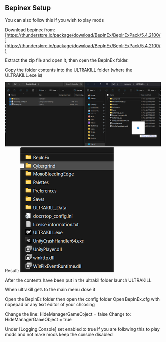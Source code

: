 ## Bepinex Setup

You can also follow this if you wish to play mods

Download bepinex from: [https://thunderstore.io/package/download/BepInEx/BepInExPack/5.4.2100/](https://thunderstore.io/package/download/BepInEx/BepInExPack/5.4.2100/)

Extract the zip file and open it, then open the BepInEx folder.

Copy the folder contents into the ULTRAKILL folder (where the ULTRAKILL.exe is)

![A Image showing the files getting moved into the ultrakill folder](/Images/BepInExMoving.png "height: 240px;")
Result:
![The result folder](/Images/BepInExResult.png "height: 240px;")

After the contents have been put in the ultrakil folder launch ULTRAKILL

When ultrakill gets to the main menu close it

Open the BepInEx folder then open the config folder
Open BepInEx.cfg with nopepad or any text editor of your choosing

Change the line:
HideManagerGameObject = false
Change to:
HideManagerGameObject = true

Under [Logging.Console]
set enabled to true
If you are following this to play mods and not make mods keep the console disabled



